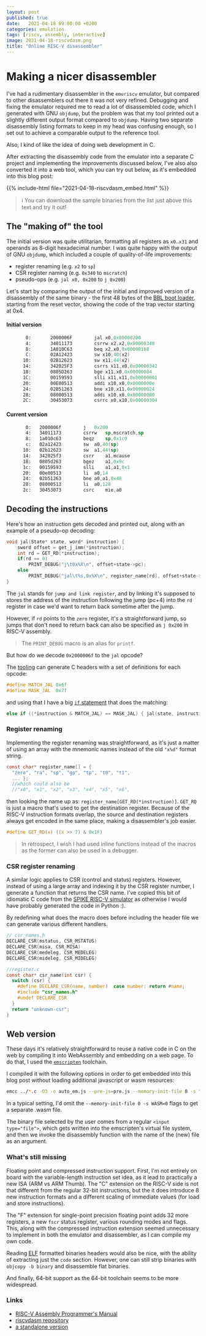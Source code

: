 ```yaml
---
layout: post
published: true
date:   2021-04-18 09:00:00 +0200
categories: emulation
tags: [riscv, assembly, interactive]
image: 2021-04-18-riscvdasm.png 
title: "Online RISC-V disassembler"
---
```


# Making a nicer disassembler

I've had a rudimentary disassembler in the `emuriscv` emulator, but compared to other disassemblers out there it was not very refined. Debugging and fixing the emulator required me to read a lot of disassembled code, which I generated with GNU `objdump`, but the problem was that my tool printed out a slightly different output format compared to `objdump`. Having two separate disassembly listing formats to keep in my head was confusing enough, so I set out to achieve a comparable output to the reference tool. 

Also, I kind of like the idea of doing web development in C.

After extracting the disassembly code from the emulator into a separate C project and implementing the improvements discussed below, I've also also converted it into a web tool, which you can try out below, as it's embedded into this blog post:

{{% include-html file="2021-04-18-riscvdasm_embed.html" %}}

> ℹ️ You can download the sample binaries from the list just above this text and try it out! 

## The "making of" the tool

The initial version was quite utilitarian, formatting all registers as `x0`..`x31` and operands as 8-digit hexadecimal number. I was quite happy with the output of GNU `objdump`, which included a couple of quality-of-life improvements:
- register renaming (e.g. `x2` to `sp`)
- CSR register naming (e.g. `0x340` to `mscratch`) 
- pseudo-ops (e.g. `jal x0, 0x200` to `j 0x200`)

Let's start by comparing the output of the initial and improved version of a disassembly of the same binary - the first 48 bytes of the [BBL boot loader](https://github.com/riscv/riscv-pk/blob/master/machine/mentry.S#L36), starting from the reset vector, showing the code of the trap vector starting at 0x4.

#### Initial version
```nasm
       0:       2000006F        jal x0,0x00000200
       4:       34011173        csrrw x2,x2,0x00000340
       8:       1A010C63        beq x2,x0,0x000001b8
       C:       02A12423        sw x10,40(x2)
      10:       02B12623        sw x11,44(x2)
      14:       342025F3        csrrs x11,x0,0x00000342
      18:       0805D263        bge x11,x0,0x00000084
      1C:       00159593        slli x11,x11,0x00000001
      20:       00E00513        addi x10,x0,0x0000000e
      24:       02B51263        bne x10,x11,0x00000024
      28:       08000513        addi x10,x0,0x00000080
      2C:       30453073        csrrc x0,x10,0x00000304
```

#### Current version

```nasm
       0:	2000006f		j	0x200
       4:	34011173		csrrw	sp,mscratch,sp
       8:	1a010c63		beqz	sp,0x1c0
       c:	02a12423		sw	a0,40(sp)
      10:	02b12623		sw	a1,44(sp)
      14:	342025f3		csrr	a1,mcause
      18:	0805d263		bgez	a1,0x9c
      1c:	00159593		slli	a1,a1,0x1
      20:	00e00513		li	a0,14
      24:	02b51263		bne	a0,a1,0x48
      28:	08000513		li	a0,128
      2c:	30453073		csrc	mie,a0
```

## Decoding the instructions

Here's how an instruction gets decoded and printed out, along with an example of a pseudo-op decoding:

```c
void jal(State* state, word* instruction) {
	sword offset = get_j_imm(*instruction);
	int rd = GET_RD(*instruction);
	if(rd == 0)
		PRINT_DEBUG("j\t0x%X\n", offset+state->pc);
	else
		PRINT_DEBUG("jal\t%s,0x%X\n", register_name[rd], offset+state->pc);
}
```

The `jal` stands for `jump and link register`, and by linking it's supposed to stores the address of the instruction following the jump (pc+4) into the `rd` register in case we'd want to return back sometime after the jump. 

However, if `rd` points to the `zero` register, it's a straightforward jump, so jumps that don't need to return back  can also be specified as `j 0x200` in RISC-V assembly.

> The `PRINT_DEBUG` macro is an alias for `printf`.

But how do we decode `0x2000006f` to the `jal` opcode?

The [tooling](https://github.com/riscv/riscv-opcodes) can generate C headers with a set of definitions for each opcode: 

```c
#define MATCH_JAL 0x6f
#define MASK_JAL  0x7f
```

and using that I have a big [`if` statement](https://github.com/jborza/riscvdasm/blob/master/disassembler.c#L470) that does the matching:

```c
else if ((*instruction & MATCH_JAL) == MASK_JAL) { jal(state, instruction);	}
```

### Register renaming

Implementing the register renaming was straightforward, as it's just a matter of using an array with the mnemonic names instead of the old `"x%d"` format string.

```c
const char* register_name[] = {
  "zero", "ra", "sp", "gp", "tp", "t0", "t1", 
  ... };
  //which could also be
  //"x0", "x1", "x2", "x3", "x4", "x5", "x6",
```

then looking the name up as: `register_name[GET_RD(*instruction)]`. `GET_RD` is just a macro that's used to get the destination register. Because of the RISC-V instruction formats overlap, the source and destination registers always get encoded in the same place, making a disassembler's job easier.

```c
#define GET_RD(x) ((x >> 7) & 0x1F)
```

> In retrospect, I wish I had used inline functions instead of the macros as the former can also be used in a debugger. 

### CSR register renaming

A similar logic applies to CSR (control and status) registers. However, instead of using a large array and indexing it by the CSR register number, I generate a function that returns the CSR name. I've copied this bit of idiomatic C code from the [SPIKE RISC-V simulator](https://github.com/riscv/riscv-isa-sim/blob/21684fd9b073cf9bd8f8d23cfc5f94ce361f170c/disasm/regnames.cc#L26) as otherwise I would have probably generated the code in Python :). 

By redefining what does the macro does before including the header file we can generate various different handlers.

```c
// csr_names.h
DECLARE_CSR(mstatus, CSR_MSTATUS)
DECLARE_CSR(misa, CSR_MISA)
DECLARE_CSR(medeleg, CSR_MEDELEG)
DECLARE_CSR(mideleg, CSR_MIDELEG)

//register.c
const char* csr_name(int csr) {
  switch (csr) {
    #define DECLARE_CSR(name, number)  case number: return #name;
    #include "csr_names.h"
    #undef DECLARE_CSR
  }
  return "unknown-csr";
}

```

## Web version

These days it's relatively straightforward to reuse a native code in C on the web by compiling it into WebAssembly and embedding on a web page. To do that, I used the [`emscripten`](https://emscripten.org/) toolchain. 

I compiled it with the following options in order to get embedded into this blog post without loading additional javascript or wasm resources:

```sh
emcc ../*.c -O3 -o auto_em.js --pre-js=pre.js --memory-init-file 0 -s "EXPORTED_FUNCTIONS=['_disassemble_file']" -s "EXTRA_EXPORTED_RUNTIME_METHODS=['ccall']" -s FORCE_FILESYSTEM=1 -s WASM=0;
```

In a typical setting, I'd omit the `--memory-init-file 0 -s WASM=0` flags to get a separate .wasm file.

The binary file selected by the user comes from a regular `<input type="file">`, which gets written into the emscripten's virtual file system, and then we invoke the disassembly function with the name of the (new) file as an argument.
 
### What's still missing

Floating point and compressed instruction support. First, I'm not entirely on board with the variable-length instruction set idea, as it lead to practically a new ISA (ARM vs ARM Thumb). The "C" extension on the RISC-V side is not that different from the regular 32-bit instructions, but the it does introduce 8 new instruction formats and a different scaling of immediate values (for load and store instructions). 

The "F" extension for single-point precision floating point adds 32 more registers, a new `fscr` status register, various rounding modes and flags. This, along with the compressed instruction extension seemed unnecessary to implement in both the emulator and disassembler, as I can compile my own code. 

Reading [ELF](https://en.wikipedia.org/wiki/Executable_and_Linkable_Format) formatted binaries headers would also be nice, with the ability of extracting just the `code` section. However, one can still strip binaries with `objcopy -b binary` and disassemble flat binaries.

And finally, 64-bit support as the 64-bit toolchain seems to be more widespread.

### Links

- [RISC-V Assembly Programmer's Manual](https://github.com/riscv/riscv-asm-manual/blob/master/riscv-asm.md)
- [riscvdasm repository](https://github.com/jborza/riscvdasm)
- [a standalone version](https://jborza.com/riscvdasm)